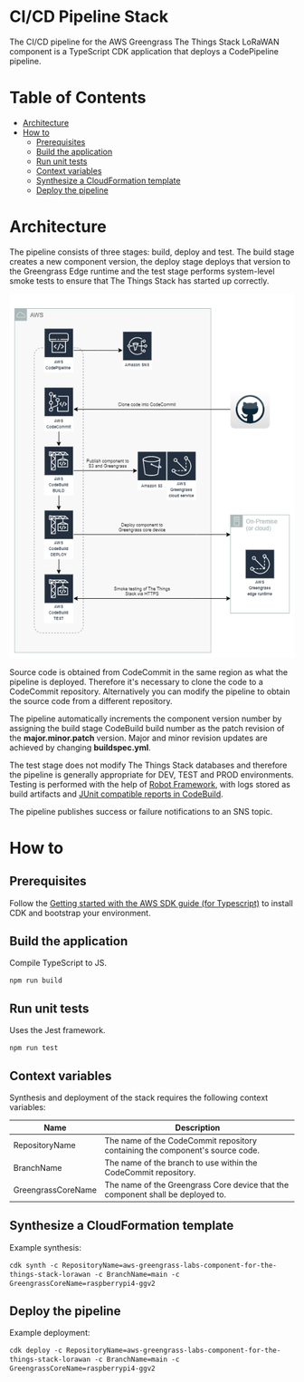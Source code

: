 # CI/CD Pipeline Stack

The CI/CD pipeline for the AWS Greengrass The Things Stack LoRaWAN component is a TypeScript CDK application that deploys a CodePipeline pipeline. 

# Table of Contents
* [Architecture](#architecture)
* [How to](#how-to)
    * [Prerequisites](#prerequisites)
    * [Build the application](#build-the-application)
    * [Run unit tests](#run-unit-tests)
    * [Context variables](#context-variables)
    * [Synthesize a CloudFormation template](#synthesize-a-cloudformation-template)
    * [Deploy the pipeline](#deploy-the-pipeline)

# Architecture

The pipeline consists of three stages: build, deploy and test. The build stage creates a new component version, the deploy stage deploys that version to the Greengrass Edge runtime and the test stage performs system-level smoke tests to ensure that The Things Stack has started up correctly. 

![cicd-pipeline-architecture](images/cicd-pipeline-architecture.png)

Source code is obtained from CodeCommit in the same region as what the pipeline is deployed. Therefore it's necessary to clone the code to a CodeCommit repository. Alternatively you can modify the pipeline to obtain the source code from a different repository.

The pipeline automatically increments the component version number by assigning the build stage CodeBuild build number as the patch revision of the **major.minor.patch** version. Major and minor revision updates are achieved by changing **buildspec.yml**.

The test stage does not modify The Things Stack databases and therefore the pipeline is generally appropriate for DEV, TEST and PROD environments. Testing is performed with the help of [Robot Framework](https://robotframework.org/), with logs stored as build artifacts and [JUnit compatible reports in CodeBuild](https://docs.aws.amazon.com/codebuild/latest/userguide/test-reporting.html). 

The pipeline publishes success or failure notifications to an SNS topic.

# How to

## Prerequisites

Follow the [Getting started with the AWS SDK guide (for Typescript)](https://docs.aws.amazon.com/cdk/latest/guide/getting_started.html) to install CDK and bootstrap your environment.

## Build the application

Compile TypeScript to JS.

```
npm run build
```
## Run unit tests

Uses the Jest framework.

```
npm run test
```

## Context variables

Synthesis and deployment of the stack requires the following context variables:

| Name                  | Description                                                                             |
| --------------------- | --------------------------------------------------------------------------------------- |
| RepositoryName        | The name of the CodeCommit repository containing the component's source code.           |
| BranchName            | The name of the branch to use within the CodeCommit repository.                         |
| GreengrassCoreName    | The name of the Greengrass Core device that the component shall be deployed to.         |

## Synthesize a CloudFormation template 

Example synthesis:

```
cdk synth -c RepositoryName=aws-greengrass-labs-component-for-the-things-stack-lorawan -c BranchName=main -c GreengrassCoreName=raspberrypi4-ggv2
```
## Deploy the pipeline

Example deployment:

```
cdk deploy -c RepositoryName=aws-greengrass-labs-component-for-the-things-stack-lorawan -c BranchName=main -c GreengrassCoreName=raspberrypi4-ggv2
```
